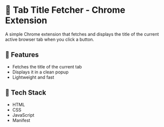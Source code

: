 # 🔖 Tab Title Fetcher - Chrome Extension

A simple Chrome extension that fetches and displays the title of the current active browser tab when you click a button.

## 🚀 Features

- Fetches the title of the current tab
- Displays it in a clean popup
- Lightweight and fast


## 🧰 Tech Stack

- HTML
- CSS
- JavaScript
- Manifest



